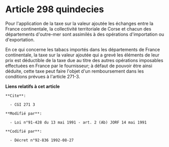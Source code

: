 # Article 298 quindecies

Pour l'application de la taxe sur la valeur ajoutée les échanges entre la France continentale, la collectivité territoriale
de Corse et chacun des départements d'outre-mer sont assimilés à des opérations d'importation ou d'exportation.

En ce qui concerne les tabacs importés dans les départements de France continentale, la taxe sur la valeur ajoutée qui a
grevé les éléments de leur prix est déductible de la taxe due au titre des autres opérations imposables effectuées en France
par le fournisseur; à défaut de pouvoir être ainsi déduite, cette taxe peut faire l'objet d'un remboursement dans les
conditions prévues à l'article 271-3.

**Liens relatifs à cet article**

	**Cite**:

	  - CGI 271 3

	**Modifié par**:

	  - Loi n°91-428 du 13 mai 1991 - art. 2 (Ab) JORF 14 mai 1991

	**Codifié par**:

	  - Décret n°92-836 1992-08-27

